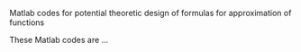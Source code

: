 Matlab codes for potential theoretic design of formulas for approximation of functions

These Matlab codes are ...
